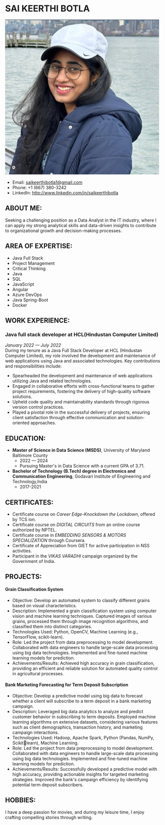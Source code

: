 # SAI KEERTHI BOTLA
<img src="images/profile-pic.png" alt="Sai Keerthi Botla" width="500"/>

- Email: saikeerthibotla1@gmail.com<br>
- Phone: +1 (667) 380-3242<br>
- LinkedIn: http://www.linkedin.com/in/saikeerthibotla

## ABOUT ME:
Seeking a challenging position as a Data Analyst in the IT 
industry, where I can apply my strong analytical skills and 
data-driven insights to contribute to organizational 
growth and decision-making processes.

## AREA OF EXPERTISE:
- Java Full Stack 
- Project Management 
- Critical Thinking 
- Java 
- SQL 
- JavaScript 
- Angular 
- Azure DevOps 
- Java Spring-Boot 
- Docker

## WORK EXPERIENCE:
### Java full stack developer at HCL(Hindustan Computer Limited)<br>
<i>January 2022 — July 2022 </i><br>
During my tenure as a Java Full Stack Developer at HCL (Hindustan Computer 
Limited), my role involved the development and maintenance of web applications 
using Java and associated technologies. Key contributions and responsibilities 
include: <br>
- Spearheaded the development and maintenance of web applications utilizing Java 
and related technologies. 
- Engaged in collaborative efforts with cross-functional teams to gather project 
requirements, fostering the delivery of high-quality software solutions. 
- Upheld code quality and maintainability standards through rigorous version 
control practices. 
- Played a pivotal role in the successful delivery of projects, ensuring client 
satisfaction through effective communication and solution-oriented approaches.

## EDUCATION:
- **Master of Science in Data Science (MSDS)**, University of Maryland 
Baltimore County
  - 2022 — 2024 
  - Pursuing Master's in Data Science with a current GPA of 3.71. 
- **Bachelor of Technology (B.Tech) degree in Electronics and 
  Communication Engineering**, Godavari Institute of Engineering and 
  Technology,India
  - 2017-2021

## CERTIFICATES:
- Certificate course on *Career Edge-Knockdown the Lockdown*, offered by 
TCS ion.
- Certificate course on *DIGITAL CIRCUITS* from an online course authorized 
by NPTEL. 
- Certificate course in *EMBEDDING SENSORS & MOTORS 
SPECIALIZATION* through Coursera. 
- Certificate of Appreciation from GIET for active participation in NSS activities. 
- Participant in the *VIKAS VARADHI* campaign organized by the Government 
of India.

## PROJECTS:

#### **Grain Classification System**
- Objective: Develop an automated system to classify different grains based on 
visual characteristics. 
- Description: Implemented a grain classification system using computer vision 
and machine learning techniques. Captured images of various grains, processed 
them through image recognition algorithms, and classified them into distinct 
categories. 
- Technologies Used: Python, OpenCV, Machine Learning (e.g., TensorFlow, 
scikit-learn).
- Role: Led the project from data preprocessing to model development. 
Collaborated with data engineers to handle large-scale data processing using big 
data technologies. Implemented and fine-tuned machine learning models for 
prediction. 
- Achievements/Results: Achieved high accuracy in grain classification, providing 
an efficient and reliable solution for automated quality control in agricultural 
processes. 

#### **Bank Marketing Forecasting for Term Deposit Subscription**
- Objective: Develop a predictive model using big data to forecast whether a client 
will subscribe to a term deposit in a bank marketing campaign. 
- Description: Leveraged big data analytics to analyze and predict customer 
behavior in subscribing to term deposits. Employed machine learning algorithms 
on extensive datasets, considering various features such as client demographics, 
transaction history, and marketing campaign interactions. 
- Technologies Used: Hadoop, Apache Spark, Python (Pandas, NumPy, Scikitlearn), Machine Learning. 
- Role: Led the project from data preprocessing to model development. 
Collaborated with data engineers to handle large-scale data processing using big 
data technologies. Implemented and fine-tuned machine learning models for 
prediction. 
- Achievements/Results: Successfully developed a predictive model with high 
accuracy, providing actionable insights for targeted marketing strategies. 
Improved the bank's campaign efficiency by identifying potential term deposit 
subscribers.
 

## HOBBIES:
I have a deep passion for movies, and during my leisure time, I enjoy crafting compelling stories through writing.
